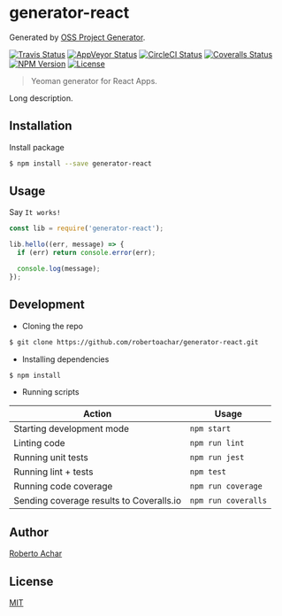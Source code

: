 # generator-react

Generated by [OSS Project Generator](http://bit.ly/generator-oss-project).

[![Travis Status][travis-badge]][travis-url]
[![AppVeyor Status][appveyor-badge]][appveyor-url]
[![CircleCI Status][circleci-badge]][circleci-url]
[![Coveralls Status][coveralls-badge]][coveralls-url]
[![NPM Version][npm-badge]][npm-url]
[![License][license-badge]][license-url]

> Yeoman generator for React Apps.

Long description.

## Installation

Install package

```bash
$ npm install --save generator-react
```

## Usage

Say `It works!`

```js
const lib = require('generator-react');

lib.hello((err, message) => {
  if (err) return console.error(err);

  console.log(message);
});
```

## Development

- Cloning the repo

```bash
$ git clone https://github.com/robertoachar/generator-react.git
```

- Installing dependencies

```bash
$ npm install
```

- Running scripts

| Action                                   | Usage               |
| ---------------------------------------- | ------------------- |
| Starting development mode                | `npm start`         |
| Linting code                             | `npm run lint`      |
| Running unit tests                       | `npm run jest`      |
| Running lint + tests                     | `npm test`          |
| Running code coverage                    | `npm run coverage`  |
| Sending coverage results to Coveralls.io | `npm run coveralls` |

## Author

[Roberto Achar](https://twitter.com/robertoachar)

## License

[MIT](https://github.com/robertoachar/generator-react/blob/master/LICENSE)

[travis-badge]: https://travis-ci.org/robertoachar/generator-react.svg?branch=master
[travis-url]: https://travis-ci.org/robertoachar/generator-react
[appveyor-badge]: https://ci.appveyor.com/api/projects/status/github/robertoachar/generator-react?branch=master&svg=true
[appveyor-url]: https://ci.appveyor.com/project/robertoachar/generator-react
[circleci-badge]: https://circleci.com/gh/robertoachar/generator-react/tree/master.svg?style=shield
[circleci-url]: https://circleci.com/gh/robertoachar/generator-react
[coveralls-badge]: https://coveralls.io/repos/github/robertoachar/generator-react/badge.svg?branch=master
[coveralls-url]: https://coveralls.io/github/robertoachar/generator-react?branch=master
[npm-badge]: https://img.shields.io/npm/v/generator-react.svg
[npm-url]: https://www.npmjs.com/package/generator-react
[license-badge]: https://img.shields.io/github/license/robertoachar/generator-react.svg
[license-url]: https://opensource.org/licenses/MIT
